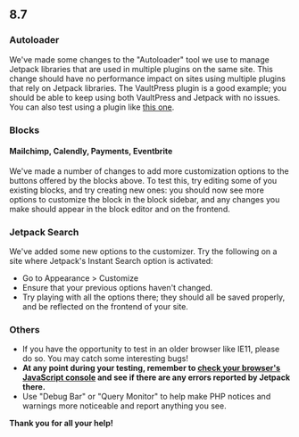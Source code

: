 ## 8.7

### Autoloader

We've made some changes to the "Autoloader" tool we use to manage Jetpack libraries that are used in multiple plugins on the same site. This change should have no performance impact on sites using multiple plugins that rely on Jetpack libraries. The VaultPress plugin is a good example; you should be able to keep using both VaultPress and Jetpack with no issues. You can also test using a plugin like [this one](https://github.com/Automattic/client-example).

### Blocks

#### Mailchimp, Calendly, Payments, Eventbrite

We've made a number of changes to add more customization options to the buttons offered by the blocks above. To test this, try editing some of you existing blocks, and try creating new ones: you should now see more options to customize the block in the block sidebar, and any changes you make should appear in the block editor and on the frontend.

### Jetpack Search

We've added some new options to the customizer. Try the following on a site where Jetpack's Instant Search option is activated:

- Go to Appearance > Customize
- Ensure that your previous options haven't changed.
- Try playing with all the options there; they should all be saved properly, and be reflected on the frontend of your site.

### Others

- If you have the opportunity to test in an older browser like IE11, please do so. You may catch some interesting bugs!
- **At any point during your testing, remember to [check your browser's JavaScript console](https://codex.wordpress.org/Using_Your_Browser_to_Diagnose_JavaScript_Errors#Step_3:_Diagnosis) and see if there are any errors reported by Jetpack there.**
- Use "Debug Bar" or "Query Monitor" to help make PHP notices and warnings more noticeable and report anything you see.

**Thank you for all your help!**
